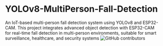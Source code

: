# YOLOv8-MultiPerson-Fall-Detection
An IoT-based multi-person fall detection system using YOLOv8 and ESP32-CAM. This project integrates advanced object detection with ESP32-CAM for real-time fall detection in multi-person environments, suitable for smart surveillance, healthcare, and security systems
![GitHub contributors](https://img.shields.io/github/contributors/tonlongthuat/YOLOv8-MultiPerson-Fall-Detection)

